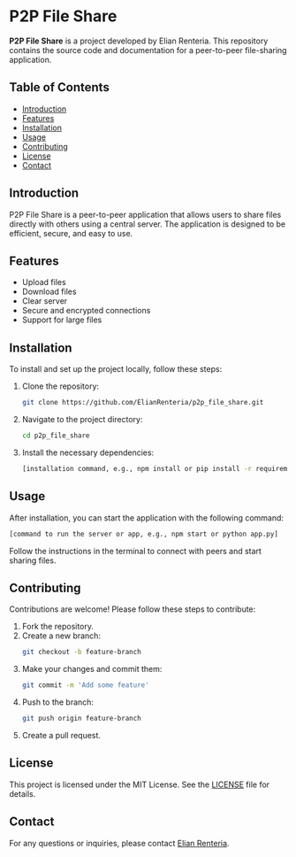 
# P2P File Share

**P2P File Share** is a project developed by Elian Renteria. This repository contains the source code and documentation for a peer-to-peer file-sharing application.

## Table of Contents

- [Introduction](#introduction)
- [Features](#features)
- [Installation](#installation)
- [Usage](#usage)
- [Contributing](#contributing)
- [License](#license)
- [Contact](#contact)

## Introduction

P2P File Share is a peer-to-peer application that allows users to share files directly with others using a central server. The application is designed to be efficient, secure, and easy to use.

## Features

- Upload files
- Download files
- Clear server
- Secure and encrypted connections
- Support for large files

## Installation

To install and set up the project locally, follow these steps:

1. Clone the repository:
   ```bash
   git clone https://github.com/ElianRenteria/p2p_file_share.git
   ```
2. Navigate to the project directory:
   ```bash
   cd p2p_file_share
   ```
3. Install the necessary dependencies:
   ```bash
   [installation command, e.g., npm install or pip install -r requirements.txt]
   ```

## Usage

After installation, you can start the application with the following command:

```bash
[command to run the server or app, e.g., npm start or python app.py]
```

Follow the instructions in the terminal to connect with peers and start sharing files.

## Contributing

Contributions are welcome! Please follow these steps to contribute:

1. Fork the repository.
2. Create a new branch:
   ```bash
   git checkout -b feature-branch
   ```
3. Make your changes and commit them:
   ```bash
   git commit -m 'Add some feature'
   ```
4. Push to the branch:
   ```bash
   git push origin feature-branch
   ```
5. Create a pull request.

## License

This project is licensed under the MIT License. See the [LICENSE](LICENSE) file for details.

## Contact

For any questions or inquiries, please contact [Elian Renteria](mailto:elianrenteriadevelopment@gmail.com).
